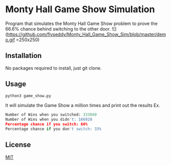 # Monty Hall Game Show Simulation

Program that simulates the Monty Hall Game Show problem to prove the 66.6% chance behind switching to the other door.
![](https://github.com/flyseddy/Monty_Hall_Game_Show_Sim/blob/master/demo.gif =250x250)
## Installation
No packages required to install, just git clone.


## Usage

```python
python3 game_show.py
```
It will simulate the Game Show a million times and print out the results
Ex.
```python
Number of Wins when you switched: 333040
Number of Wins when you didn't: 166920
Percentage chance if you switch: 66%
Percentage chance if you don't switch: 33%
```

## License
[MIT](https://github.com/flyseddy/Monty_Hall_Game_Show_Sim/blob/master/LICENSE)